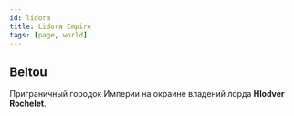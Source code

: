 ```yaml
---
id: lidora
title: Lidora Empire
tags: [page, world]
---
```


## Beltou

Приграничный городок Империи на окраине владений лорда **Hlodver Rochelet**.
